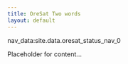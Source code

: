 ```yaml
---
title: OreSat Two words
layout: default
---
```


nav_data:site.data.oresat_status_nav_0

Placeholder for content...
